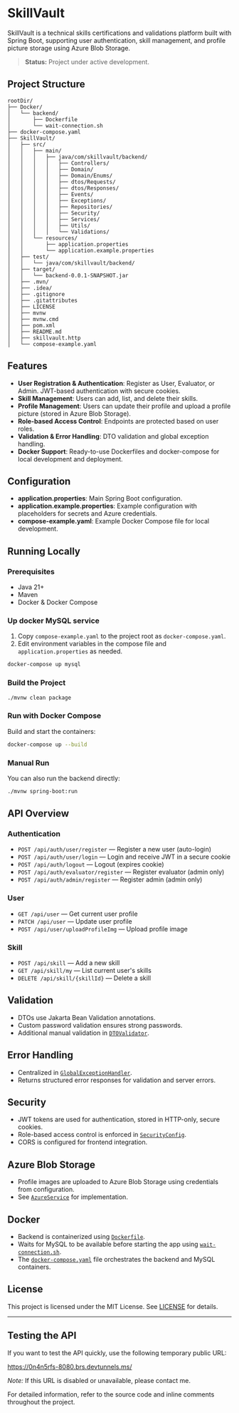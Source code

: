 # SkillVault

SkillVault is a technical skills certifications and validations platform built with Spring Boot, supporting user authentication, skill management, and profile picture storage using Azure Blob Storage.

> **Status:** Project under active development.

## Project Structure

```
rootDir/
├── Docker/
│   └── backend/
│       ├── Dockerfile
│       └── wait-connection.sh
├── docker-compose.yaml
├── SkillVault/
│   ├── src/
│   │   ├── main/
│   │   │   ├── java/com/skillvault/backend/
│   │   │   │   ├── Controllers/
│   │   │   │   ├── Domain/
│   │   │   │   ├── Domain/Enums/
│   │   │   │   ├── dtos/Requests/
│   │   │   │   ├── dtos/Responses/
│   │   │   │   ├── Events/
│   │   │   │   ├── Exceptions/
│   │   │   │   ├── Repositories/
│   │   │   │   ├── Security/
│   │   │   │   ├── Services/
│   │   │   │   ├── Utils/
│   │   │   │   └── Validations/
│   │   └── resources/
│   │       ├── application.properties
│   │       └── application.example.properties
│   ├── test/
│   │   └── java/com/skillvault/backend/
│   ├── target/
│   │   └── backend-0.0.1-SNAPSHOT.jar
│   ├── .mvn/
│   ├── .idea/
│   ├── .gitignore
│   ├── .gitattributes
│   ├── LICENSE
│   ├── mvnw
│   ├── mvnw.cmd
│   ├── pom.xml
│   ├── README.md
│   ├── skillvault.http
│   └── compose-example.yaml
```

## Features

- **User Registration & Authentication**: Register as User, Evaluator, or Admin. JWT-based authentication with secure cookies.
- **Skill Management**: Users can add, list, and delete their skills.
- **Profile Management**: Users can update their profile and upload a profile picture (stored in Azure Blob Storage).
- **Role-based Access Control**: Endpoints are protected based on user roles.
- **Validation & Error Handling**: DTO validation and global exception handling.
- **Docker Support**: Ready-to-use Dockerfiles and docker-compose for local development and deployment.

## Configuration

- **application.properties**: Main Spring Boot configuration.
- **application.example.properties**: Example configuration with placeholders for secrets and Azure credentials.
- **compose-example.yaml**: Example Docker Compose file for local development.

## Running Locally

### Prerequisites

- Java 21+
- Maven
- Docker & Docker Compose

### Up docker MySQL service
1. Copy `compose-example.yaml` to the project root as `docker-compose.yaml`.
2. Edit environment variables in the compose file and `application.properties` as needed.

```sh
docker-compose up mysql
```

### Build the Project

```sh
./mvnw clean package
```

### Run with Docker Compose

Build and start the containers:

```sh
docker-compose up --build
```

### Manual Run

You can also run the backend directly:

```sh
./mvnw spring-boot:run
```

## API Overview

### Authentication

- `POST /api/auth/user/register` — Register a new user (auto-login)
- `POST /api/auth/user/login` — Login and receive JWT in a secure cookie
- `POST /api/auth/logout` — Logout (expires cookie)
- `POST /api/auth/evaluator/register` — Register evaluator (admin only)
- `POST /api/auth/admin/register` — Register admin (admin only)

### User

- `GET /api/user` — Get current user profile
- `PATCH /api/user` — Update user profile
- `POST /api/user/uploadProfileImg` — Upload profile image

### Skill

- `POST /api/skill` — Add a new skill
- `GET /api/skill/my` — List current user's skills
- `DELETE /api/skill/{skillId}` — Delete a skill

## Validation

- DTOs use Jakarta Bean Validation annotations.
- Custom password validation ensures strong passwords.
- Additional manual validation in [`DTOValidator`](src/main/java/com/skillvault/backend/Validations/DTO/DTOValidator.java).

## Error Handling

- Centralized in [`GlobalExceptionHandler`](src/main/java/com/skillvault/backend/Exceptions/GlobalExceptionHandler.java).
- Returns structured error responses for validation and server errors.

## Security

- JWT tokens are used for authentication, stored in HTTP-only, secure cookies.
- Role-based access control is enforced in [`SecurityConfig`](src/main/java/com/skillvault/backend/Security/SecurityConfig.java).
- CORS is configured for frontend integration.

## Azure Blob Storage

- Profile images are uploaded to Azure Blob Storage using credentials from configuration.
- See [`AzureService`](src/main/java/com/skillvault/backend/Services/AzureService.java) for implementation.

## Docker

- Backend is containerized using [`Dockerfile`](../Docker/backend/Dockerfile).
- Waits for MySQL to be available before starting the app using [`wait-connection.sh`](../Docker/backend/wait-connection.sh).
- The [`docker-compose.yaml`](../docker-compose.yaml) file orchestrates the backend and MySQL containers.

## License

This project is licensed under the MIT License. See [LICENSE](LICENSE) for details.

---

## Testing the API

If you want to test the API quickly, use the following temporary public URL:

https://0n4n5rfs-8080.brs.devtunnels.ms/

*Note:* If this URL is disabled or unavailable, please contact me.

For detailed information, refer to the source code and inline comments throughout the project.
